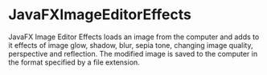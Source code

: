# JavaFXImageEditorEffects

JavaFX Image Editor Effects loads an image from the computer and adds to it effects of image glow, shadow, blur, sepia tone, changing image quality, perspective and reflection. The modified image is saved to the computer in the format specified by a file extension.
